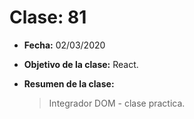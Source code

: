 # Clase: 81

- **Fecha:** 02/03/2020
- **Objetivo de la clase:** React.
- **Resumen de la clase:**

  > Integrador DOM - clase practica.